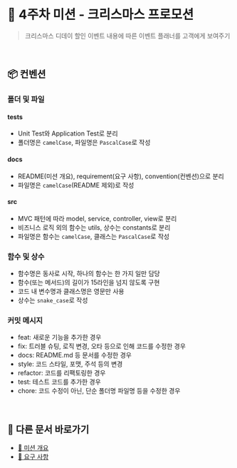 # 🎄 4주차 미션 - 크리스마스 프로모션

> 크리스마스 디데이 할인 이벤트 내용에 따른 이벤트 플래너를 고객에게 보여주기

<br/>

## 📦 컨벤션

### 폴더 및 파일

#### __tests__

- Unit Test와 Application Test로 분리
- 폴더명은 `camelCase`, 파일명은 `PascalCase`로 작성

#### docs

- README(미션 개요), requirement(요구 사항), convention(컨벤션)으로 분리
- 파일명은 `camelCase`(README 제외)로 작성

#### src

- MVC 패턴에 따라 model, service, controller, view로 분리
- 비즈니스 로직 외의 함수는 utils, 상수는 constants로 분리
- 파일명은 함수는 `camelCase`, 클래스는 `PascalCase`로 작성

### 함수 및 상수

- 함수명은 동사로 시작, 하나의 함수는 한 가지 일만 담당
- 함수(또는 메서드)의 길이가 15라인을 넘지 않도록 구현
- 코드 내 변수명과 클래스명은 영문만 사용
- 상수는 `snake_case`로 작성

### 커밋 메시지

- feat: 새로운 기능을 추가한 경우
- fix: 트러블 슈팅, 로직 변경, 오타 등으로 인해 코드를 수정한 경우
- docs: README.md 등 문서를 수정한 경우
- style: 코드 스타일, 포맷, 주석 등의 변경
- refactor: 코드를 리팩토링한 경우
- test: 테스트 코드를 추가한 경우
- chore: 코드 수정이 아닌, 단순 폴더명 파일명 등을 수정한 경우

<br/>

## 🔄 다른 문서 바로가기

- [🎄 미션 개요](./README.md)
- [📝 요구 사항](./requirement.md)
